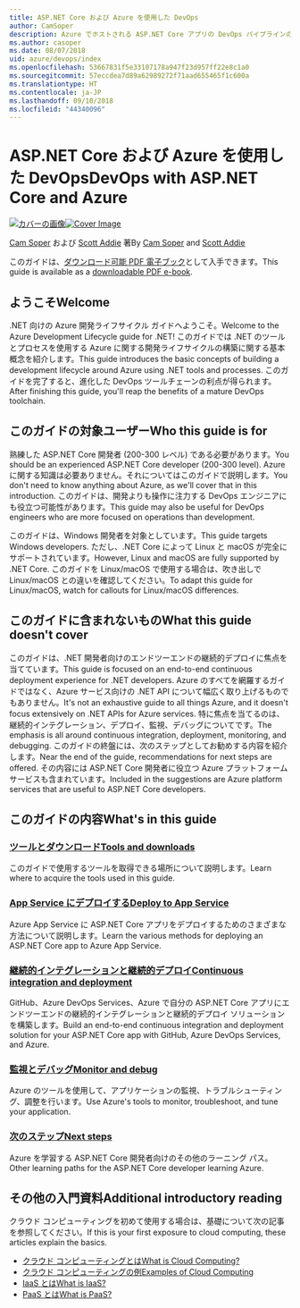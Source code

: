 ```yaml
---
title: ASP.NET Core および Azure を使用した DevOps
author: CamSoper
description: Azure でホストされる ASP.NET Core アプリの DevOps パイプラインの構築に関するエンドツーエンドのガイダンスを提供するガイド。
ms.author: casoper
ms.date: 08/07/2018
uid: azure/devops/index
ms.openlocfilehash: 53667831f5e33107178a947f23d957ff22e8c1a0
ms.sourcegitcommit: 57eccdea7d89a62989272f71aad655465f1c600a
ms.translationtype: HT
ms.contentlocale: ja-JP
ms.lasthandoff: 09/10/2018
ms.locfileid: "44340096"
---
```

# <a name="devops-with-aspnet-core-and-azure"></a><span data-ttu-id="6f4df-103">ASP.NET Core および Azure を使用した DevOps</span><span class="sxs-lookup"><span data-stu-id="6f4df-103">DevOps with ASP.NET Core and Azure</span></span>

<span data-ttu-id="6f4df-104">[![カバーの画像](./media/cover-large.png)](https://aka.ms/devopsbook)</span><span class="sxs-lookup"><span data-stu-id="6f4df-104">[![Cover Image](./media/cover-large.png)](https://aka.ms/devopsbook)</span></span>

<span data-ttu-id="6f4df-105">[Cam Soper](https://twitter.com/camsoper) および [Scott Addie](https://twitter.com/scottaddie) 著</span><span class="sxs-lookup"><span data-stu-id="6f4df-105">By [Cam Soper](https://twitter.com/camsoper) and [Scott Addie](https://twitter.com/scottaddie)</span></span>

<span data-ttu-id="6f4df-106">このガイドは、[ダウンロード可能 PDF 電子ブック](https://aka.ms/devopsbook)として入手できます。</span><span class="sxs-lookup"><span data-stu-id="6f4df-106">This guide is available as a [downloadable PDF e-book](https://aka.ms/devopsbook).</span></span>

## <a name="welcome"></a><span data-ttu-id="6f4df-107">ようこそ</span><span class="sxs-lookup"><span data-stu-id="6f4df-107">Welcome</span></span> 

<span data-ttu-id="6f4df-108">.NET 向けの Azure 開発ライフサイクル ガイドへようこそ。</span><span class="sxs-lookup"><span data-stu-id="6f4df-108">Welcome to the Azure Development Lifecycle guide for .NET!</span></span> <span data-ttu-id="6f4df-109">このガイドでは .NET のツールとプロセスを使用する Azure に関する開発ライフサイクルの構築に関する基本概念を紹介します。</span><span class="sxs-lookup"><span data-stu-id="6f4df-109">This guide introduces the basic concepts of building a development lifecycle around Azure using .NET tools and processes.</span></span> <span data-ttu-id="6f4df-110">このガイドを完了すると、進化した DevOps ツールチェーンの利点が得られます。</span><span class="sxs-lookup"><span data-stu-id="6f4df-110">After finishing this guide, you'll reap the benefits of a mature DevOps toolchain.</span></span>

## <a name="who-this-guide-is-for"></a><span data-ttu-id="6f4df-111">このガイドの対象ユーザー</span><span class="sxs-lookup"><span data-stu-id="6f4df-111">Who this guide is for</span></span>

<span data-ttu-id="6f4df-112">熟練した ASP.NET Core 開発者 (200-300 レベル) である必要があります。</span><span class="sxs-lookup"><span data-stu-id="6f4df-112">You should be an experienced ASP.NET Core developer (200-300 level).</span></span> <span data-ttu-id="6f4df-113">Azure に関する知識は必要ありません。それについてはこのガイドで説明します。</span><span class="sxs-lookup"><span data-stu-id="6f4df-113">You don't need to know anything about Azure, as we'll cover that in this introduction.</span></span> <span data-ttu-id="6f4df-114">このガイドは、開発よりも操作に注力する DevOps エンジニアにも役立つ可能性があります。</span><span class="sxs-lookup"><span data-stu-id="6f4df-114">This guide may also be useful for DevOps engineers who are more focused on operations than development.</span></span>

<span data-ttu-id="6f4df-115">このガイドは、Windows 開発者を対象としています。</span><span class="sxs-lookup"><span data-stu-id="6f4df-115">This guide targets Windows developers.</span></span> <span data-ttu-id="6f4df-116">ただし、.NET Core によって Linux と macOS が完全にサポートされています。</span><span class="sxs-lookup"><span data-stu-id="6f4df-116">However, Linux and macOS are fully supported by .NET Core.</span></span> <span data-ttu-id="6f4df-117">このガイドを Linux/macOS で使用する場合は、吹き出しで Linux/macOS との違いを確認してください。</span><span class="sxs-lookup"><span data-stu-id="6f4df-117">To adapt this guide for Linux/macOS, watch for callouts for Linux/macOS differences.</span></span>

## <a name="what-this-guide-doesnt-cover"></a><span data-ttu-id="6f4df-118">このガイドに含まれないもの</span><span class="sxs-lookup"><span data-stu-id="6f4df-118">What this guide doesn't cover</span></span>

<span data-ttu-id="6f4df-119">このガイドは、.NET 開発者向けのエンドツーエンドの継続的デプロイに焦点を当てています。</span><span class="sxs-lookup"><span data-stu-id="6f4df-119">This guide is focused on an end-to-end continuous deployment experience for .NET developers.</span></span> <span data-ttu-id="6f4df-120">Azure のすべてを網羅するガイドではなく、Azure サービス向けの .NET API について幅広く取り上げるものでもありません。</span><span class="sxs-lookup"><span data-stu-id="6f4df-120">It's not an exhaustive guide to all things Azure, and it doesn't focus extensively on .NET APIs for Azure services.</span></span> <span data-ttu-id="6f4df-121">特に焦点を当てるのは、継続的インテグレーション、デプロイ、監視、デバッグについてです。</span><span class="sxs-lookup"><span data-stu-id="6f4df-121">The emphasis is all around continuous integration, deployment, monitoring, and debugging.</span></span> <span data-ttu-id="6f4df-122">このガイドの終盤には、次のステップとしてお勧めする内容を紹介します。</span><span class="sxs-lookup"><span data-stu-id="6f4df-122">Near the end of the guide, recommendations for next steps are offered.</span></span> <span data-ttu-id="6f4df-123">その内容には ASP.NET Core 開発者に役立つ Azure プラットフォーム サービスも含まれています。</span><span class="sxs-lookup"><span data-stu-id="6f4df-123">Included in the suggestions are Azure platform services that are useful to ASP.NET Core developers.</span></span>

## <a name="whats-in-this-guide"></a><span data-ttu-id="6f4df-124">このガイドの内容</span><span class="sxs-lookup"><span data-stu-id="6f4df-124">What's in this guide</span></span>

### <a name="tools-and-downloadsxrefazuredevopstools-and-downloads"></a>[<span data-ttu-id="6f4df-125">ツールとダウンロード</span><span class="sxs-lookup"><span data-stu-id="6f4df-125">Tools and downloads</span></span>](xref:azure/devops/tools-and-downloads)

<span data-ttu-id="6f4df-126">このガイドで使用するツールを取得できる場所について説明します。</span><span class="sxs-lookup"><span data-stu-id="6f4df-126">Learn where to acquire the tools used in this guide.</span></span>

### <a name="deploy-to-app-servicexrefazuredevopsdeploy-to-app-service"></a>[<span data-ttu-id="6f4df-127">App Service にデプロイする</span><span class="sxs-lookup"><span data-stu-id="6f4df-127">Deploy to App Service</span></span>](xref:azure/devops/deploy-to-app-service)

<span data-ttu-id="6f4df-128">Azure App Service に ASP.NET Core アプリをデプロイするためのさまざまな方法について説明します。</span><span class="sxs-lookup"><span data-stu-id="6f4df-128">Learn the various methods for deploying an ASP.NET Core app to Azure App Service.</span></span>

### <a name="continuous-integration-and-deploymentxrefazuredevopscicd"></a>[<span data-ttu-id="6f4df-129">継続的インテグレーションと継続的デプロイ</span><span class="sxs-lookup"><span data-stu-id="6f4df-129">Continuous integration and deployment</span></span>](xref:azure/devops/cicd)

<span data-ttu-id="6f4df-130">GitHub、Azure DevOps Services、Azure で自分の ASP.NET Core アプリにエンドツーエンドの継続的インテグレーションと継続的デプロイ ソリューションを構築します。</span><span class="sxs-lookup"><span data-stu-id="6f4df-130">Build an end-to-end continuous integration and deployment solution for your ASP.NET Core app with GitHub, Azure DevOps Services, and Azure.</span></span>

### <a name="monitor-and-debugxrefazuredevopsmonitor"></a>[<span data-ttu-id="6f4df-131">監視とデバッグ</span><span class="sxs-lookup"><span data-stu-id="6f4df-131">Monitor and debug</span></span>](xref:azure/devops/monitor)

<span data-ttu-id="6f4df-132">Azure のツールを使用して、アプリケーションの監視、トラブルシューティング、調整を行います。</span><span class="sxs-lookup"><span data-stu-id="6f4df-132">Use Azure's tools to monitor, troubleshoot, and tune your application.</span></span>

### <a name="next-stepsxrefazuredevopsnext-steps"></a>[<span data-ttu-id="6f4df-133">次のステップ</span><span class="sxs-lookup"><span data-stu-id="6f4df-133">Next steps</span></span>](xref:azure/devops/next-steps)

<span data-ttu-id="6f4df-134">Azure を学習する ASP.NET Core 開発者向けのその他のラーニング パス。</span><span class="sxs-lookup"><span data-stu-id="6f4df-134">Other learning paths for the ASP.NET Core developer learning Azure.</span></span>

## <a name="additional-introductory-reading"></a><span data-ttu-id="6f4df-135">その他の入門資料</span><span class="sxs-lookup"><span data-stu-id="6f4df-135">Additional introductory reading</span></span>

<span data-ttu-id="6f4df-136">クラウド コンピューティングを初めて使用する場合は、基礎について次の記事を参照してください。</span><span class="sxs-lookup"><span data-stu-id="6f4df-136">If this is your first exposure to cloud computing, these articles explain the basics.</span></span>

* [<span data-ttu-id="6f4df-137">クラウド コンピューティングとは</span><span class="sxs-lookup"><span data-stu-id="6f4df-137">What is Cloud Computing?</span></span>](https://azure.microsoft.com/overview/what-is-cloud-computing/)
* [<span data-ttu-id="6f4df-138">クラウド コンピューティングの例</span><span class="sxs-lookup"><span data-stu-id="6f4df-138">Examples of Cloud Computing</span></span>](https://azure.microsoft.com/overview/examples-of-cloud-computing/)
* [<span data-ttu-id="6f4df-139">IaaS とは</span><span class="sxs-lookup"><span data-stu-id="6f4df-139">What is IaaS?</span></span>](https://azure.microsoft.com/overview/what-is-iaas/)
* [<span data-ttu-id="6f4df-140">PaaS とは</span><span class="sxs-lookup"><span data-stu-id="6f4df-140">What is PaaS?</span></span>](https://azure.microsoft.com/overview/what-is-paas/)
